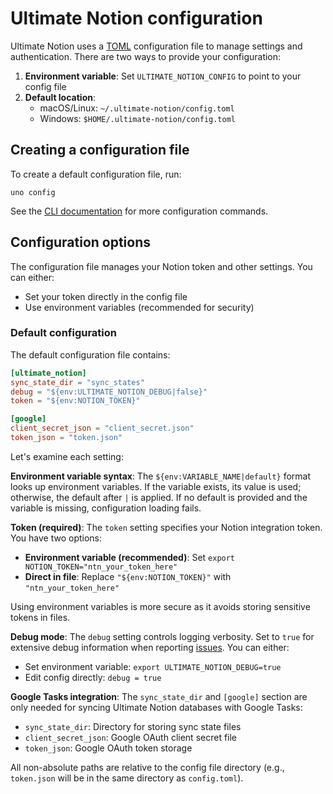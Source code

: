 # Ultimate Notion configuration

Ultimate Notion uses a [TOML] configuration file to manage settings and authentication. There are two ways to
provide your configuration:

1. **Environment variable**: Set `ULTIMATE_NOTION_CONFIG` to point to your config file
2. **Default location**:
   - macOS/Linux: `~/.ultimate-notion/config.toml`
   - Windows: `$HOME/.ultimate-notion/config.toml`

## Creating a configuration file

To create a default configuration file, run:

```console
uno config
```

See the [CLI documentation](cli.md) for more configuration commands.

## Configuration options

The configuration file manages your Notion token and other settings. You can either:

- Set your token directly in the config file
- Use environment variables (recommended for security)

### Default configuration

The default configuration file contains:

```toml
[ultimate_notion]
sync_state_dir = "sync_states"
debug = "${env:ULTIMATE_NOTION_DEBUG|false}"
token = "${env:NOTION_TOKEN}"

[google]
client_secret_json = "client_secret.json"
token_json = "token.json"
```

Let's examine each setting:

**Environment variable syntax**: The `${env:VARIABLE_NAME|default}` format looks up environment variables.
If the variable exists, its value is used; otherwise, the default after `|` is applied. If no default is
provided and the variable is missing, configuration loading fails.

**Token (required)**: The `token` setting specifies your Notion integration token. You have two options:

- **Environment variable (recommended)**: Set `export NOTION_TOKEN="ntn_your_token_here"`
- **Direct in file**: Replace `"${env:NOTION_TOKEN}"` with `"ntn_your_token_here"`

Using environment variables is more secure as it avoids storing sensitive tokens in files.

**Debug mode**: The `debug` setting controls logging verbosity. Set to `true` for extensive debug information
when reporting [issues]. You can either:

- Set environment variable: `export ULTIMATE_NOTION_DEBUG=true`
- Edit config directly: `debug = true`

**Google Tasks integration**: The `sync_state_dir` and `[google]` section are only needed for syncing
Ultimate Notion databases with Google Tasks:

- `sync_state_dir`: Directory for storing sync state files
- `client_secret_json`: Google OAuth client secret file
- `token_json`: Google OAuth token storage

All non-absolute paths are relative to the config file directory (e.g., `token.json` will be in the same
directory as `config.toml`).

[TOML]: https://toml.io/
[issues]: https://github.com/ultimate-notion/ultimate-notion/issues
